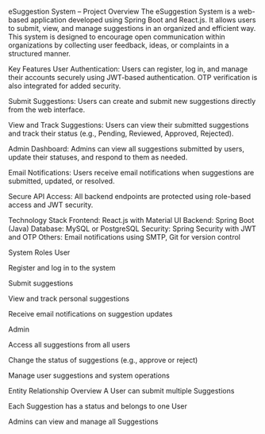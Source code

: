 eSuggestion System – Project Overview
The eSuggestion System is a web-based application developed using Spring Boot and React.js. It allows users to submit, view, and manage suggestions in an organized and efficient way. This system is designed to encourage open communication within organizations by collecting user feedback, ideas, or complaints in a structured manner.

Key Features
User Authentication:
Users can register, log in, and manage their accounts securely using JWT-based authentication. OTP verification is also integrated for added security.

Submit Suggestions:
Users can create and submit new suggestions directly from the web interface.

View and Track Suggestions:
Users can view their submitted suggestions and track their status (e.g., Pending, Reviewed, Approved, Rejected).

Admin Dashboard:
Admins can view all suggestions submitted by users, update their statuses, and respond to them as needed.

Email Notifications:
Users receive email notifications when suggestions are submitted, updated, or resolved.

Secure API Access:
All backend endpoints are protected using role-based access and JWT security.

Technology Stack
Frontend: React.js with Material UI
Backend: Spring Boot (Java)
Database: MySQL or PostgreSQL
Security: Spring Security with JWT and OTP
Others: Email notifications using SMTP, Git for version control

System Roles
User

Register and log in to the system

Submit suggestions

View and track personal suggestions

Receive email notifications on suggestion updates

Admin

Access all suggestions from all users

Change the status of suggestions (e.g., approve or reject)

Manage user suggestions and system operations

Entity Relationship Overview
A User can submit multiple Suggestions

Each Suggestion has a status and belongs to one User

Admins can view and manage all Suggestions

